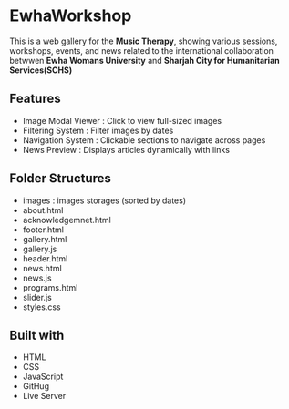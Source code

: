 # EwhaWorkshop 
This is a web gallery for the **Music Therapy**, showing various sessions, workshops, events, and news related to the international collaboration betwwen **Ewha Womans University** and **Sharjah City for Humanitarian Services(SCHS)**

## Features
- Image Modal Viewer : Click to view full-sized images
- Filtering System : Filter images by dates
- Navigation System : Clickable sections to navigate across pages
- News Preview : Displays articles dynamically with links

## Folder Structures
- images : images storages (sorted by dates)
- about.html
- acknowledgemnet.html
- footer.html
- gallery.html
- gallery.js
- header.html
- news.html
- news.js
- programs.html
- slider.js
- styles.css

## Built with
- HTML 
- CSS 
- JavaScript
- GitHug
- Live Server

